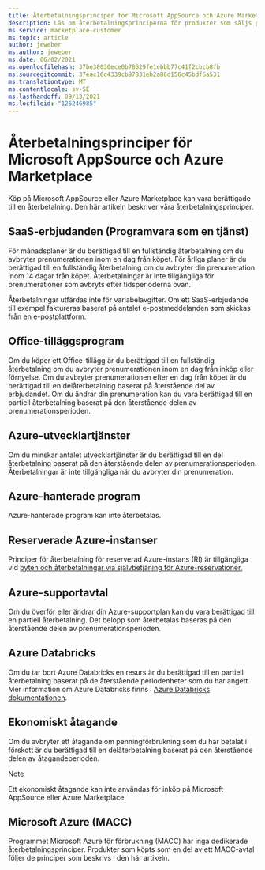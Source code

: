 ```yaml
---
title: Återbetalningsprinciper för Microsoft AppSource och Azure Marketplace
description: Läs om återbetalningsprinciperna för produkter som säljs på Microsoft AppSource och Azure Marketplace
ms.service: marketplace-customer
ms.topic: article
author: jeweber
ms.author: jeweber
ms.date: 06/02/2021
ms.openlocfilehash: 37be38030ece0b78629fe1ebbb77c41f2cbcb8fb
ms.sourcegitcommit: 37eac16c4339cb97831eb2a86d156c45bdf6a531
ms.translationtype: MT
ms.contentlocale: sv-SE
ms.lasthandoff: 09/13/2021
ms.locfileid: "126246985"
---
```

# <a name="refund-policies-for-microsoft-appsource-and-azure-marketplace"></a>Återbetalningsprinciper för Microsoft AppSource och Azure Marketplace

Köp på Microsoft AppSource eller Azure Marketplace kan vara berättigade till en återbetalning. Den här artikeln beskriver våra återbetalningsprinciper.

## <a name="software-as-a-service-saas-offers"></a>SaaS-erbjudanden (Programvara som en tjänst)

För månadsplaner är du berättigad till en fullständig återbetalning om du avbryter prenumerationen inom en dag från köpet. För årliga planer är du berättigad till en fullständig återbetalning om du avbryter din prenumeration inom 14 dagar från köpet. Återbetalningar är inte tillgängliga för prenumerationer som avbryts efter tidsperioderna ovan.

Återbetalningar utfärdas inte för variabelavgifter. Om ett SaaS-erbjudande till exempel faktureras baserat på antalet e-postmeddelanden som skickas från en e-postplattform.

## <a name="office-add-ins"></a>Office-tilläggsprogram

Om du köper ett Office-tillägg är du berättigad till en fullständig återbetalning om du avbryter prenumerationen inom en dag från inköp eller förnyelse. Om du avbryter prenumerationen efter en dag från köpet är du berättigad till en delåterbetalning baserat på återstående del av erbjudandet. Om du ändrar din prenumeration kan du vara berättigad till en partiell återbetalning baserat på den återstående delen av prenumerationsperioden.

## <a name="azure-developer-services"></a>Azure-utvecklartjänster

Om du minskar antalet utvecklartjänster är du berättigad till en del återbetalning baserat på den återstående delen av prenumerationsperioden. Återbetalningar är inte tillgängliga när du avbryter din prenumeration.

## <a name="azure-managed-applications"></a>Azure-hanterade program

Azure-hanterade program kan inte återbetalas.

## <a name="azure-reserved-instances"></a>Reserverade Azure-instanser

Principer för återbetalning för reserverad Azure-instans (RI) är tillgängliga vid [byten och återbetalningar via självbetjäning för Azure-reservationer.](/azure/cost-management-billing/reservations/exchange-and-refund-azure-reservations)

## <a name="azure-support-plans"></a>Azure-supportavtal

Om du överför eller ändrar din Azure-supportplan kan du vara berättigad till en partiell återbetalning. Det belopp som återbetalas baseras på den återstående delen av prenumerationsperioden.

## <a name="azure-databricks"></a>Azure Databricks

Om du tar bort Azure Databricks en resurs är du berättigad till en partiell återbetalning baserat på de återstående periodenheter som du har angett. Mer information om Azure Databricks finns i [Azure Databricks dokumentationen](/azure/databricks).

## <a name="monetary-commitment"></a>Ekonomiskt åtagande

Om du avbryter ett åtagande om penningförbrukning som du har betalat i förskott är du berättigad till en delåterbetalning baserat på den återstående delen av åtagandeperioden.

> [!NOTE]
> Ett ekonomiskt åtagande kan inte användas för inköp på Microsoft AppSource eller Azure Marketplace.

## <a name="microsoft-azure-consumption-commitment-macc"></a>Microsoft Azure (MACC)

Programmet Microsoft Azure för förbrukning (MACC) har inga dedikerade återbetalningsprinciper. Produkter som köpts som en del av ett MACC-avtal följer de principer som beskrivs i den här artikeln.
